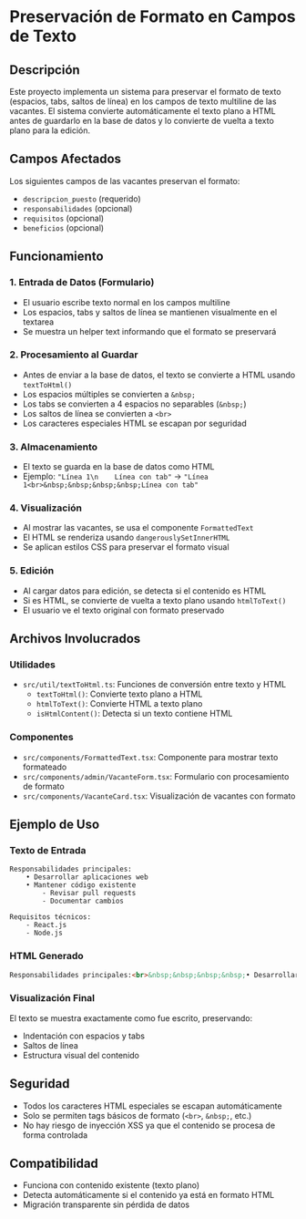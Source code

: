 # Preservación de Formato en Campos de Texto

## Descripción

Este proyecto implementa un sistema para preservar el formato de texto (espacios, tabs, saltos de línea) en los campos de texto multiline de las vacantes. El sistema convierte automáticamente el texto plano a HTML antes de guardarlo en la base de datos y lo convierte de vuelta a texto plano para la edición.

## Campos Afectados

Los siguientes campos de las vacantes preservan el formato:
- `descripcion_puesto` (requerido)
- `responsabilidades` (opcional)
- `requisitos` (opcional)
- `beneficios` (opcional)

## Funcionamiento

### 1. Entrada de Datos (Formulario)
- El usuario escribe texto normal en los campos multiline
- Los espacios, tabs y saltos de línea se mantienen visualmente en el textarea
- Se muestra un helper text informando que el formato se preservará

### 2. Procesamiento al Guardar
- Antes de enviar a la base de datos, el texto se convierte a HTML usando `textToHtml()`
- Los espacios múltiples se convierten a `&nbsp;`
- Los tabs se convierten a 4 espacios no separables (`&nbsp;`)
- Los saltos de línea se convierten a `<br>`
- Los caracteres especiales HTML se escapan por seguridad

### 3. Almacenamiento
- El texto se guarda en la base de datos como HTML
- Ejemplo: `"Línea 1\n    Línea con tab"` → `"Línea 1<br>&nbsp;&nbsp;&nbsp;&nbsp;Línea con tab"`

### 4. Visualización
- Al mostrar las vacantes, se usa el componente `FormattedText`
- El HTML se renderiza usando `dangerouslySetInnerHTML`
- Se aplican estilos CSS para preservar el formato visual

### 5. Edición
- Al cargar datos para edición, se detecta si el contenido es HTML
- Si es HTML, se convierte de vuelta a texto plano usando `htmlToText()`
- El usuario ve el texto original con formato preservado

## Archivos Involucrados

### Utilidades
- `src/util/textToHtml.ts`: Funciones de conversión entre texto y HTML
  - `textToHtml()`: Convierte texto plano a HTML
  - `htmlToText()`: Convierte HTML a texto plano
  - `isHtmlContent()`: Detecta si un texto contiene HTML

### Componentes
- `src/components/FormattedText.tsx`: Componente para mostrar texto formateado
- `src/components/admin/VacanteForm.tsx`: Formulario con procesamiento de formato
- `src/components/VacanteCard.tsx`: Visualización de vacantes con formato

## Ejemplo de Uso

### Texto de Entrada
```
Responsabilidades principales:
    • Desarrollar aplicaciones web
    • Mantener código existente
        - Revisar pull requests
        - Documentar cambios

Requisitos técnicos:
    - React.js
    - Node.js
```

### HTML Generado
```html
Responsabilidades principales:<br>&nbsp;&nbsp;&nbsp;&nbsp;• Desarrollar aplicaciones web<br>&nbsp;&nbsp;&nbsp;&nbsp;• Mantener código existente<br>&nbsp;&nbsp;&nbsp;&nbsp;&nbsp;&nbsp;&nbsp;&nbsp;- Revisar pull requests<br>&nbsp;&nbsp;&nbsp;&nbsp;&nbsp;&nbsp;&nbsp;&nbsp;- Documentar cambios<br><br>Requisitos técnicos:<br>&nbsp;&nbsp;&nbsp;&nbsp;- React.js<br>&nbsp;&nbsp;&nbsp;&nbsp;- Node.js
```

### Visualización Final
El texto se muestra exactamente como fue escrito, preservando:
- Indentación con espacios y tabs
- Saltos de línea
- Estructura visual del contenido

## Seguridad

- Todos los caracteres HTML especiales se escapan automáticamente
- Solo se permiten tags básicos de formato (`<br>`, `&nbsp;`, etc.)
- No hay riesgo de inyección XSS ya que el contenido se procesa de forma controlada

## Compatibilidad

- Funciona con contenido existente (texto plano)
- Detecta automáticamente si el contenido ya está en formato HTML
- Migración transparente sin pérdida de datos
